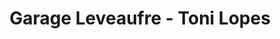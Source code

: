 ---
title: "Garage Leveaufre - Toni Lopes"
url: /cherbourg-en-cotentin/garage-leveaufre-toni-lopes/
shop: réparation de voitures
---